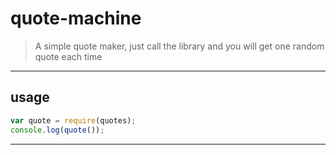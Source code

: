 # quote-machine
> A simple quote maker, just call the library and you will get one random quote each time
-------------------------

## usage
```javascript
var quote = require(quotes);
console.log(quote());
```

-------------------------
